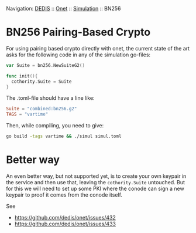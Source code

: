 Navigation: [DEDIS](https://github.com/dedis/doc/tree/master/README.md) ::
[Onet](../../README.md) ::
[Simulation](../README.md) ::
BN256

# BN256 Pairing-Based Crypto

For using pairing based crypto directly with onet, the current state of the art
asks for the following code in any of the simulation go-files:

```go
var Suite = bn256.NewSuiteG2()

func init(){
  cothority.Suite = Suite
}
```

The .toml-file should have a line like:

```toml
Suite = "combined:bn256.g2"
TAGS = "vartime"
```

Then, while compiling, you need to give:

```bash
go build -tags vartime && ./simul simul.toml
```

# Better way

An even better way, but not supported yet, is to create your own keypair in the
service and then use that, leaving the `cothority.Suite` untouched. But for
this we will need to set up some PKI where the conode can sign a new keypair
to proof it comes from the conode itself.

See
- https://github.com/dedis/onet/issues/432
- https://github.com/dedis/onet/issues/433
